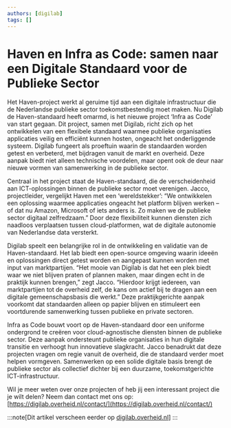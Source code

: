 ```yaml
---
authors: [digilab]
tags: []
---
```


# Haven en Infra as Code: samen naar een Digitale Standaard voor de Publieke Sector

Het Haven-project werkt al geruime tijd aan een digitale infrastructuur die de
Nederlandse publieke sector toekomstbestendig moet maken. Nu Digilab de
Haven-standaard heeft omarmd, is het nieuwe project ‘Infra as Code’ van start
gegaan. Dit project, samen met Digilab, richt zich op het ontwikkelen van een
flexibele standaard waarmee publieke organisaties applicaties veilig en
efficiënt kunnen hosten, ongeacht het onderliggende systeem. Digilab fungeert
als proeftuin waarin de standaarden worden getest en verbeterd, met bijdragen
vanuit de markt en overheid. Deze aanpak biedt niet alleen technische voordelen,
maar opent ook de deur naar nieuwe vormen van samenwerking in de publieke
sector.

<!-- truncate -->

Centraal in het project staat de Haven-standaard, die de verscheidenheid aan
ICT-oplossingen binnen de publieke sector moet verenigen. Jacco, projectleider,
vergelijkt Haven met een ‘wereldstekker’: “We ontwikkelen een oplossing waarmee
applicaties ongeacht het platform blijven werken – of dat nu Amazon, Microsoft
of iets anders is. Zo maken we de publieke sector digitaal zelfredzaam.” Door
deze flexibiliteit kunnen diensten zich naadloos verplaatsen tussen
cloud-platformen, wat de digitale autonomie van Nederlandse data versterkt.

Digilab speelt een belangrijke rol in de ontwikkeling en validatie van de
Haven-standaard. Het lab biedt een open-source omgeving waarin ideeën en
oplossingen direct getest worden en aangepast kunnen worden met input van
marktpartijen. “Het mooie van Digilab is dat het een plek biedt waar we niet
blijven praten of plannen maken, maar dingen echt in de praktijk kunnen
brengen,” zegt Jacco. “Hierdoor krijgt iedereen, van marktpartijen tot de
overheid zelf, de kans om actief bij te dragen aan een digitale
gemeenschapsbasis die werkt.” Deze praktijkgerichte aanpak voorkomt dat
standaarden alleen op papier blijven en stimuleert een voortdurende samenwerking
tussen publieke en private sectoren.

Infra as Code bouwt voort op de Haven-standaard door een uniforme ondergrond te
creëren voor cloud-agnostische diensten binnen de publieke sector. Deze aanpak
ondersteunt publieke organisaties in hun digitale transitie en verhoogt hun
innovatieve slagkracht. Jacco benadrukt dat deze projecten vragen om regie
vanuit de overheid, die de standaard verder moet helpen vormgeven. Samenwerken
op een solide digitale basis brengt de publieke sector als collectief dichter
bij een duurzame, toekomstgerichte ICT-infrastructuur.

Wil je meer weten over onze projecten of heb jij een interessant project die je
wilt delen? Neem dan contact met ons op:
[https://digilab.overheid.nl/contact/](https://digilab.overheid.nl/contact/)

:::note[Dit artikel verscheen eerder op
[digilab.overheid.nl](https://digilab.overheid.nl/blog/haven-en-infra-as-code-samen-naar-een-digitale-standaard-voor-de-publieke-sector/)]
:::

